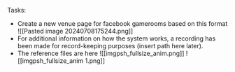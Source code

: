 Tasks:
- Create a new venue page for facebook gamerooms based on this format ![[Pasted image 20240708175244.png]]
- For additional information on how the system works, a recording has been made for record-keeping purposes (insert path here later).
- The reference files are here
![[imgpsh_fullsize_anim.png]]
![[imgpsh_fullsize_anim 1.png]]
